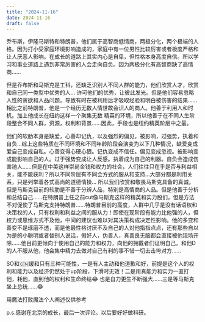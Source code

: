 ```yaml
---
title: "2024-11-16"
date: 2024-11-16
draft: false
---
```



乔布斯，伊隆马斯特和特朗普，他们属于高智商低情商，两极分化，两个极端的人格。因为打小受家庭环境影响造成的，家庭中有一位男性比较厉害或者极度严格和让人厌恶人影响。在成长的道路上其实内心是自卑，但性格本身高度自信。所以学习和事业道路上遇到非常厉害的人会走向自负。因为两极分化有高智商缺了高情商……

但是乔布斯和马斯克是工科，还缺乏识别人不同人群的能力，他们欣赏人才，欣赏和自己同一类型中优秀的人… 许可他们的优秀，让彼此发光。但是他们容易忽略人性的贪欲和人品问题。导致有时在被利用后才吸取经验和明白被伤害的结果……相比之前特朗普，他是一个经历无数人情世故会识人的商人。他善于利用人和时机。加上他成长在纽约这样一个聚集无数
精英的环境，所以他善于在不同人生阶段整合不同人群，资源，权利和背景……因此，手段也是纽约精英阶层中之最。

他们的软肋本身是缺爱，心善却记仇，以及强烈的偏见，被影响，过强势，执着和自负…综上这些特质在不同环境和不同年龄阶段会演变为以下几种情况，缺爱变成爱自己变成自私。心善变得心硬心狠。记仇变成不信任。偏见变成忽视。被影响变成能影响自己的人。过于强势变成让人反感。执着成为自己的利器。自负会造成伤害祂人……但是在中美这样崇尚金钱和权力的社会，人们往往只在乎是否与利益相关，能不能获利？所以不同阶层有不同会方式的服从和支持…大部分都是利用关系，只是列举着各式高尚的道德情操… 所以我们欣赏和敬畏马斯克具备的真诚。但是马斯克目前的软肋是不善于分辨人品，特别是高情商的人品。但是他善于分析和总结自己……在特朗普上任之前cut像马斯克这样的精英和实力股们，但是方法不对促使了马斯克支持特朗普……特朗普目前的高度，人群中几乎是没有话语权和决策权的人，只有权利和利益之间的服从力！即使在现阶段有能力比他强的人，但权力或思维方式不及他，中间的建议也难以对其决策构成决定性影响。他的多变和善变不是琢磨不透，而是他最性格讨厌不及自己的人对他指指点点，还有那些自以为是的小聪明或者替别人说话，假好人，伪善人，真善良无脑都会直接被他现场开除……他目前更倾向于使用自己的能力和权力，向他的拥戴者们证明自己。和他D的人不服从他，他会集中精力去做对自己有利的事不惜一切去击垮对方……

SO和🇨🇳缓和只有三种可能性，一是有人主动和他道歉和好，前提是这个人的权利和能力以及经济仍然处于up阶段，下滑时无效！二是用真能力和实力一直打他，耗他，直到他的权利和生命终结😂 也是自力更生不断强大……三是等马斯克坐上总统……😂

用魔法打败魔法个人阐述仅供参考

p.s.感谢在北京的成长，最后一次评论。以后要好好做科研。
